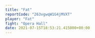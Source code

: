 ```yaml
---
title: "Fat"
reportCode: "263vgwqW1G4jMVXT"
player: "Fat"
fight: "Opera Hall"
date: 2021-07-15T18:53:21.415000+00:00
---
```

